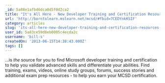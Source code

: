 ```yaml
---
_id: 5a88e1afbd6dca0d5f0d2ca2
title: "It's All Here - New Developer Training and Certification Resources Page "
url: 'http://borntolearn.mslearn.net/mcsd/#fbid=7CEDYnkKSIF'
category: articles
slug: 'its-all-here-new-developer-training-and-certification-resources-page'
user_id: 5a83ce59d6eb0005c4ecda2c
username: 'bill-s'
createdOn: '2013-06-15T14:38:43.000Z'
tags: []
---
```


...is <em>the</em> source for you to find Microsoft developer training and certification to help you validate advanced skills and differentiate your abilities. Find training, exams, videos, online study groups, forums, success stories and additional exam prep resources - to help you earn your MCSD certification.
